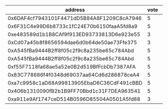 address|vote|timestamp|signature
---|---|---|---
0x6DAF4cf7943101F4471dD5B84A8F1209C8cA7946|5|1605029633|0xb7115d0c64ec01f08c06e84883964652e6cf033becbec395319aa8d51f7a6ed839c17e738d4f682e2dfb1f31cc9dda736514131a5a1fc6067ed5966aa7da4da81c
0x6F31C4e99D6b8733c1fC24E70b6150faaA5fd8a9|5|1605030733|0x57b5a13b7ed1a73a73e2792325217684ddee0fb9f24ee9bb63ab93572255be815f4d76625b07c00b1f457a9ab9ae20a20c0307f8e70f88e43b5db590692cd3c81c
0xe483589d1b1B8CAf9f913ED93733813D6e923e55|3|1605031520|0xf1c1e308633738f03dbe03274be4956e5b0b6dd929a7691fa0c10c41c3bcbef77e5f3c0bf79d1bdddd78f357da20e217395b95c6dcbe31d58fd17c6fcf2c32ab1c
0xCd07a45b8f8656594dae6d0b64de50ae73Ffe375|3|1605031617|0xd6fd5dd4cb21da27afaed88878b48a16d146a5f85df982aedc630a1035b8b00f498ed648c204c8c37e00e2546da6b84dae7db67b1fa7754ba49eef8c25fd8b401c
0xA545fBa9444B2ff8f05c2f9c8a235be65c784Abd|5|1605041500|0xa0da87adc6cc84136aff7ce8d41d5c1388e434d2f6fff6ed81001cc4b761df50591868653081c5dc89215bd2ee889a38a5ca42df0e781c6f4240816cae155eda1b
0xA545fBa9444B2ff8f05c2f9c8a235be65c784Abd|5|1605041581|0x83828ec8ce9adc33f8d89d6721cef33ef1f946ef5b453a8ea75a6b79233d1fe6358a87212acbabeb3ae270c075020e930362080539d8a091404a3c2a157610271c
0xf55F7118fa68ae5a52e0B2d519BfFcbDb7387AFA|5|1605042305|0xe726411bf18f72a9bebef4597a4273553a34ae2fc324334b0bfb2976671505792e7f79656840b7b365023f015efdd42bfb58757389b970bb612f5c53c4c113461c
0x83C778686f4f0348d69037aa64Cd6d286878ceA4|5|1605042536|0x05d65761d96708d1790b68c2eaf187586f87d91082a9f3d39eb1a843307d57be753568ae1d35187d4f06b19819082206521685f32016b09c494733a0035d4cd71b
0xa7c9958c1aD68A99813905EbaD6C36CdF491cBBD|5|1605044606|0xeffaf309dad2ec7c53983182fa46478372f5f6e8c995c3c2d5d285452fce45724d8a99404f8fa6d08fa5a2a20e754b1aad8caff0cce15f1dc921db11eb1a95de1b
0x406b1310090fB2b1B9FF70Bbd1c31F7DEA963541|5|1605047291|0x4640213a9a26dcc36d6fe58f8e7956083b477c762b5ef2057f161ee8d0a19bb3637721cc3aceca588445435b7eb8b62f4caa1b98e0e55d059a9b4605805dc2421b
0xa911e9Af1747ceD514B0596D85504A0501A5fd88|3|1605051019|0x5c4405953401aaf03fa7fc17e6709b25bbe7b31f855115f699add221215938c165ddf670777ed8010b2dc4737d81b41e8f6b17d39afe4aa0b8162a96bf8ff0281b